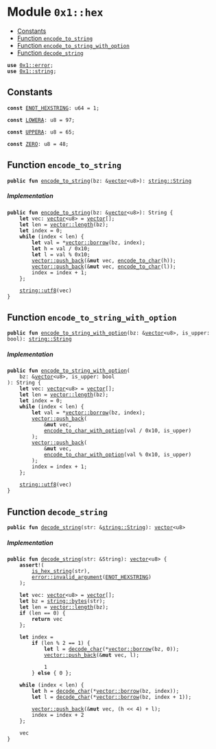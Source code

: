 
<a id="0x1_hex"></a>

# Module `0x1::hex`



-  [Constants](#@Constants_0)
-  [Function `encode_to_string`](#0x1_hex_encode_to_string)
-  [Function `encode_to_string_with_option`](#0x1_hex_encode_to_string_with_option)
-  [Function `decode_string`](#0x1_hex_decode_string)


<pre><code><b>use</b> <a href="../../move_nursery/../move_stdlib/doc/error.md#0x1_error">0x1::error</a>;
<b>use</b> <a href="../../move_nursery/../move_stdlib/doc/string.md#0x1_string">0x1::string</a>;
</code></pre>



<a id="@Constants_0"></a>

## Constants


<a id="0x1_hex_ENOT_HEXSTRING"></a>



<pre><code><b>const</b> <a href="hex.md#0x1_hex_ENOT_HEXSTRING">ENOT_HEXSTRING</a>: u64 = 1;
</code></pre>



<a id="0x1_hex_LOWERA"></a>



<pre><code><b>const</b> <a href="hex.md#0x1_hex_LOWERA">LOWERA</a>: u8 = 97;
</code></pre>



<a id="0x1_hex_UPPERA"></a>



<pre><code><b>const</b> <a href="hex.md#0x1_hex_UPPERA">UPPERA</a>: u8 = 65;
</code></pre>



<a id="0x1_hex_ZERO"></a>



<pre><code><b>const</b> <a href="hex.md#0x1_hex_ZERO">ZERO</a>: u8 = 48;
</code></pre>



<a id="0x1_hex_encode_to_string"></a>

## Function `encode_to_string`



<pre><code><b>public</b> <b>fun</b> <a href="hex.md#0x1_hex_encode_to_string">encode_to_string</a>(bz: &<a href="../../move_nursery/../move_stdlib/doc/vector.md#0x1_vector">vector</a>&lt;u8&gt;): <a href="../../move_nursery/../move_stdlib/doc/string.md#0x1_string_String">string::String</a>
</code></pre>



##### Implementation


<pre><code><b>public</b> <b>fun</b> <a href="hex.md#0x1_hex_encode_to_string">encode_to_string</a>(bz: &<a href="../../move_nursery/../move_stdlib/doc/vector.md#0x1_vector">vector</a>&lt;u8&gt;): String {
    <b>let</b> vec: <a href="../../move_nursery/../move_stdlib/doc/vector.md#0x1_vector">vector</a>&lt;u8&gt; = <a href="../../move_nursery/../move_stdlib/doc/vector.md#0x1_vector">vector</a>[];
    <b>let</b> len = <a href="../../move_nursery/../move_stdlib/doc/vector.md#0x1_vector_length">vector::length</a>(bz);
    <b>let</b> index = 0;
    <b>while</b> (index &lt; len) {
        <b>let</b> val = *<a href="../../move_nursery/../move_stdlib/doc/vector.md#0x1_vector_borrow">vector::borrow</a>(bz, index);
        <b>let</b> h = val / 0x10;
        <b>let</b> l = val % 0x10;
        <a href="../../move_nursery/../move_stdlib/doc/vector.md#0x1_vector_push_back">vector::push_back</a>(&<b>mut</b> vec, <a href="hex.md#0x1_hex_encode_to_char">encode_to_char</a>(h));
        <a href="../../move_nursery/../move_stdlib/doc/vector.md#0x1_vector_push_back">vector::push_back</a>(&<b>mut</b> vec, <a href="hex.md#0x1_hex_encode_to_char">encode_to_char</a>(l));
        index = index + 1;
    };

    <a href="../../move_nursery/../move_stdlib/doc/string.md#0x1_string_utf8">string::utf8</a>(vec)
}
</code></pre>



<a id="0x1_hex_encode_to_string_with_option"></a>

## Function `encode_to_string_with_option`



<pre><code><b>public</b> <b>fun</b> <a href="hex.md#0x1_hex_encode_to_string_with_option">encode_to_string_with_option</a>(bz: &<a href="../../move_nursery/../move_stdlib/doc/vector.md#0x1_vector">vector</a>&lt;u8&gt;, is_upper: bool): <a href="../../move_nursery/../move_stdlib/doc/string.md#0x1_string_String">string::String</a>
</code></pre>



##### Implementation


<pre><code><b>public</b> <b>fun</b> <a href="hex.md#0x1_hex_encode_to_string_with_option">encode_to_string_with_option</a>(
    bz: &<a href="../../move_nursery/../move_stdlib/doc/vector.md#0x1_vector">vector</a>&lt;u8&gt;, is_upper: bool
): String {
    <b>let</b> vec: <a href="../../move_nursery/../move_stdlib/doc/vector.md#0x1_vector">vector</a>&lt;u8&gt; = <a href="../../move_nursery/../move_stdlib/doc/vector.md#0x1_vector">vector</a>[];
    <b>let</b> len = <a href="../../move_nursery/../move_stdlib/doc/vector.md#0x1_vector_length">vector::length</a>(bz);
    <b>let</b> index = 0;
    <b>while</b> (index &lt; len) {
        <b>let</b> val = *<a href="../../move_nursery/../move_stdlib/doc/vector.md#0x1_vector_borrow">vector::borrow</a>(bz, index);
        <a href="../../move_nursery/../move_stdlib/doc/vector.md#0x1_vector_push_back">vector::push_back</a>(
            &<b>mut</b> vec,
            <a href="hex.md#0x1_hex_encode_to_char_with_option">encode_to_char_with_option</a>(val / 0x10, is_upper)
        );
        <a href="../../move_nursery/../move_stdlib/doc/vector.md#0x1_vector_push_back">vector::push_back</a>(
            &<b>mut</b> vec,
            <a href="hex.md#0x1_hex_encode_to_char_with_option">encode_to_char_with_option</a>(val % 0x10, is_upper)
        );
        index = index + 1;
    };

    <a href="../../move_nursery/../move_stdlib/doc/string.md#0x1_string_utf8">string::utf8</a>(vec)
}
</code></pre>



<a id="0x1_hex_decode_string"></a>

## Function `decode_string`



<pre><code><b>public</b> <b>fun</b> <a href="hex.md#0x1_hex_decode_string">decode_string</a>(str: &<a href="../../move_nursery/../move_stdlib/doc/string.md#0x1_string_String">string::String</a>): <a href="../../move_nursery/../move_stdlib/doc/vector.md#0x1_vector">vector</a>&lt;u8&gt;
</code></pre>



##### Implementation


<pre><code><b>public</b> <b>fun</b> <a href="hex.md#0x1_hex_decode_string">decode_string</a>(str: &String): <a href="../../move_nursery/../move_stdlib/doc/vector.md#0x1_vector">vector</a>&lt;u8&gt; {
    <b>assert</b>!(
        <a href="hex.md#0x1_hex_is_hex_string">is_hex_string</a>(str),
        <a href="../../move_nursery/../move_stdlib/doc/error.md#0x1_error_invalid_argument">error::invalid_argument</a>(<a href="hex.md#0x1_hex_ENOT_HEXSTRING">ENOT_HEXSTRING</a>)
    );

    <b>let</b> vec: <a href="../../move_nursery/../move_stdlib/doc/vector.md#0x1_vector">vector</a>&lt;u8&gt; = <a href="../../move_nursery/../move_stdlib/doc/vector.md#0x1_vector">vector</a>[];
    <b>let</b> bz = <a href="../../move_nursery/../move_stdlib/doc/string.md#0x1_string_bytes">string::bytes</a>(str);
    <b>let</b> len = <a href="../../move_nursery/../move_stdlib/doc/vector.md#0x1_vector_length">vector::length</a>(bz);
    <b>if</b> (len == 0) {
        <b>return</b> vec
    };

    <b>let</b> index =
        <b>if</b> (len % 2 == 1) {
            <b>let</b> l = <a href="hex.md#0x1_hex_decode_char">decode_char</a>(*<a href="../../move_nursery/../move_stdlib/doc/vector.md#0x1_vector_borrow">vector::borrow</a>(bz, 0));
            <a href="../../move_nursery/../move_stdlib/doc/vector.md#0x1_vector_push_back">vector::push_back</a>(&<b>mut</b> vec, l);

            1
        } <b>else</b> { 0 };

    <b>while</b> (index &lt; len) {
        <b>let</b> h = <a href="hex.md#0x1_hex_decode_char">decode_char</a>(*<a href="../../move_nursery/../move_stdlib/doc/vector.md#0x1_vector_borrow">vector::borrow</a>(bz, index));
        <b>let</b> l = <a href="hex.md#0x1_hex_decode_char">decode_char</a>(*<a href="../../move_nursery/../move_stdlib/doc/vector.md#0x1_vector_borrow">vector::borrow</a>(bz, index + 1));

        <a href="../../move_nursery/../move_stdlib/doc/vector.md#0x1_vector_push_back">vector::push_back</a>(&<b>mut</b> vec, (h &lt;&lt; 4) + l);
        index = index + 2
    };

    vec
}
</code></pre>
